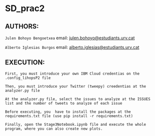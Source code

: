 # SD_prac2

## AUTHORS:
```Julen Bohoyo Bengoetxea``` email: julen.bohoyo@estudiants.urv.cat

```Alberto Iglesias Burgos``` email: alberto.iglesias@estudiants.urv.cat

## EXECUTION:

```First, you must introduce your own IBM Cloud credentias on the .config_lihopsP2 file```

```Then, you must introduce your Twitter (tweepy) creedentias at the analyzer.py file```

```At the analyzer.py file, select the issues to analyze at the ISSUES list and the number of tweets to analyze of each issue```

```Before executing, you  have to install the packages at the requirements.txt file (use pip install -r requirements.txt)```

```Finally, open the Stage3Notebook.ipynb file and execute the whole program, where you can also create new plots.```
